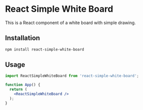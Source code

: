 # React Simple White Board

This is a React component of a white board with simple drawing.

## Installation

```bash
npm install react-simple-white-board
```

## Usage

```jsx
import ReactSimpleWhiteBoard from 'react-simple-white-board';

function App() {
  return (
    <ReactSimpleWhiteBoard />
  );
}
```

